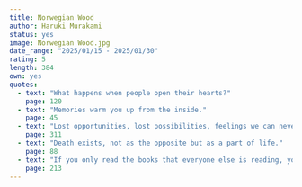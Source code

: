 ```yaml
---
title: Norwegian Wood
author: Haruki Murakami
status: yes
image: Norwegian Wood.jpg
date_range: "2025/01/15 - 2025/01/30"
rating: 5
length: 384
own: yes
quotes:
  - text: "What happens when people open their hearts?"
    page: 120
  - text: "Memories warm you up from the inside."
    page: 45
  - text: "Lost opportunities, lost possibilities, feelings we can never get back."
    page: 311
  - text: "Death exists, not as the opposite but as a part of life."
    page: 88
  - text: "If you only read the books that everyone else is reading, you can only think what everyone else is thinking."
    page: 213
---
```

